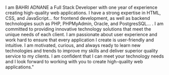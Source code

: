 I am BAHRI ADNANE a Full Stack Developer with one year of experience creating high-quality web applications. I have a strong expertise in HTML, CSS, and JavaScript… for frontend development, as well as backend technologies such as PHP, PHPMyAdmin, Oracle, and PostgresSQL… . I am committed to providing innovative technology solutions that meet the unique needs of each client. I am passionate about user experience and work hard to ensure that every application I create is user-friendly and intuitive. I am motivated, curious, and always ready to learn new technologies and trends to improve my skills and deliver superior quality service to my clients. I am confident that I can meet your technology needs and I look forward to working with you to create high-quality web applications."
<!---
AdnaneDev/AdnaneDev is a ✨ special ✨ repository because its `README.md` (this file) appears on your GitHub profile.
You can click the Preview link to take a look at your changes.
--->
